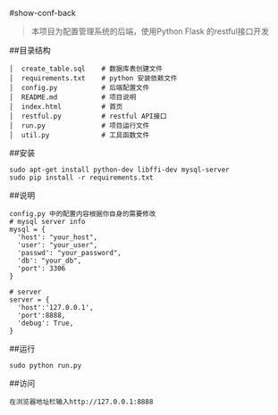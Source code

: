 #show-conf-back
> 本项目为配置管理系统的后端，使用Python Flask 的restful接口开发

##目录结构
```
│  create_table.sql    # 数据库表创建文件
│  requirements.txt    # python 安装依赖文件
│  config.py           # 后端配置文件
│  README.md           # 项目说明
│  index.html          # 首页
│  restful.py          # restful API接口
│  run.py              # 项目运行文件
│  util.py             # 工具函数文件
```

##安装
```
sudo apt-get install python-dev libffi-dev mysql-server
sudo pip install -r requirements.txt
```

##说明
```
config.py 中的配置内容根据你自身的需要修改
# mysql server info
mysql = {
  'host': "your_host",
  'user': "your_user",
  'passwd': "your_password",
  'db': "your_db",
  'port': 3306
}

# server
server = {
  'host':'127.0.0.1',
  'port':8888,
  'debug': True,
}
```

##运行
```
sudo python run.py
```

##访问
```
在浏览器地址栏输入http://127.0.0.1:8888
```